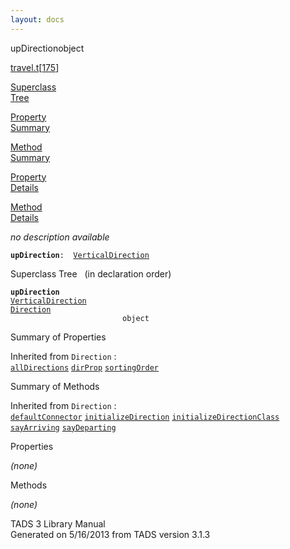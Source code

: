 ```yaml
---
layout: docs
---
```

<span class="title">upDirection</span><span class="type">object</span>

[travel.t](../file/travel.t.html)\[[175](../source/travel.t.html#175)\]

[Superclass  
Tree](#_SuperClassTree_)

[Property  
Summary](#_PropSummary_)

[Method  
Summary](#_MethodSummary_)

[Property  
Details](#_Properties_)

[Method  
Details](#_Methods_)



*no description available*

**`upDirection`**` :   `[`VerticalDirection`](../object/VerticalDirection.html)



<span id="_SuperClassTree_"></span>



<span class="hdln">Superclass Tree</span>   (in declaration order)



**`upDirection`**  
[`VerticalDirection`](../object/VerticalDirection.html)  
[`Direction`](../object/Direction.html)  
`                         object`  
<span id="_PropSummary_"></span>



<span class="hdln">Summary of Properties</span>  







Inherited from `Direction` :  
[`allDirections`](../object/Direction.html#allDirections) [`dirProp`](../object/Direction.html#dirProp) [`sortingOrder`](../object/Direction.html#sortingOrder)

<span id="_MethodSummary_"></span>



<span class="hdln">Summary of Methods</span>  







Inherited from `Direction` :  
[`defaultConnector`](../object/Direction.html#defaultConnector) [`initializeDirection`](../object/Direction.html#initializeDirection) [`initializeDirectionClass`](../object/Direction.html#initializeDirectionClass) [`sayArriving`](../object/Direction.html#sayArriving) [`sayDeparting`](../object/Direction.html#sayDeparting)

<span id="_Properties_"></span>



<span class="hdln">Properties</span>  



*(none)* <span id="_Methods_"></span>



<span class="hdln">Methods</span>  



*(none)*



TADS 3 Library Manual  
Generated on 5/16/2013 from TADS version 3.1.3


